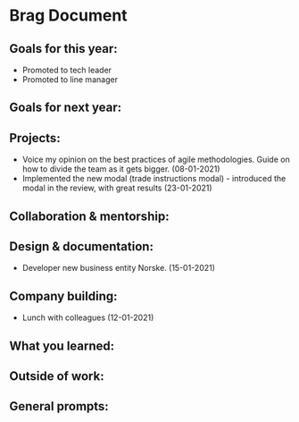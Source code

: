 # Brag Document

## Goals for this year:
- Promoted to tech leader
- Promoted to line manager

## Goals for next year:

## Projects:
- Voice my opinion on the best practices of agile methodologies. Guide on how to divide the team as it gets bigger. (08-01-2021)
- Implemented the new modal (trade instructions modal) - introduced the modal in the review, with great results (23-01-2021)

## Collaboration & mentorship:

## Design & documentation:
- Developer new business entity Norske. (15-01-2021)

## Company building:
- Lunch with colleagues (12-01-2021)

## What you learned:

## Outside of work:

## General prompts:
